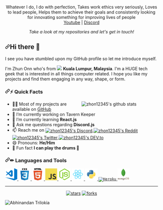 <p align="center">
Whatever I do, I do with perfection, Takes work ethics very seriously, Loves to lead people, Helps them to achieve their goals and consistently looking for innovating something for improving lives of people
 <br>
<a href="https://www.youtube.com/channel/UCj2IZE2_Hime__l5xfLEKAQ">Youtube</a>
| <a href="https://dsc.gg/aahir/">Discord</a>
<br>


<p align="center">
 <i>Take a look at my repositories and let's get in touch!</i>
<p  align="center">

</p>

</p>
<div>
    <article class="markdown-body entry-content container-lg f5" itemprop="text"><h2><a id="user-content-hi-there-" class="anchor" aria-hidden="true" href="#hi-there-"><svg class="octicon octicon-link" viewBox="0 0 16 16" version="1.1" width="16" height="16" aria-hidden="true"><path fill-rule="evenodd" d="M7.775 3.275a.75.75 0 001.06 1.06l1.25-1.25a2 2 0 112.83 2.83l-2.5 2.5a2 2 0 01-2.83 0 .75.75 0 00-1.06 1.06 3.5 3.5 0 004.95 0l2.5-2.5a3.5 3.5 0 00-4.95-4.95l-1.25 1.25zm-4.69 9.64a2 2 0 010-2.83l2.5-2.5a2 2 0 012.83 0 .75.75 0 001.06-1.06 3.5 3.5 0 00-4.95 0l-2.5 2.5a3.5 3.5 0 004.95 4.95l1.25-1.25a.75.75 0 00-1.06-1.06l-1.25 1.25a2 2 0 01-2.83 0z"></path></svg></a>Hi there <g-emoji class="g-emoji" alias="wave" fallback-src="https://github.githubassets.com/images/icons/emoji/unicode/1f44b.png">👋</g-emoji></h2>
<p>I see you have stumbled upon my GitHub profile so let me introduce myself.</p>
<p>I'm Zhun Onn who's from <a target="_blank" rel="noopener noreferrer" href="https://camo.githubusercontent.com/f2eeb90ec34c619006d0375b0706c562b7b4e0bd9147aa52b922863822d262ca/68747470733a2f2f696d6167652e666c617469636f6e2e636f6d2f69636f6e732f7376672f3139372f3139373538312e737667"><img src="https://camo.githubusercontent.com/f2eeb90ec34c619006d0375b0706c562b7b4e0bd9147aa52b922863822d262ca/68747470733a2f2f696d6167652e666c617469636f6e2e636f6d2f69636f6e732f7376672f3139372f3139373538312e737667" width="15" data-canonical-src="https://image.flaticon.com/icons/svg/197/197581.svg" style="max-width:100%;"></a> <strong>Kuala Lumpur, Malaysia</strong>. I'm a HUGE tech geek that is interested in all things computer related. I hope you like my projects and find them engaging in any way, shape, or form.</p>
<h3><a id="user-content--quick-facts" class="anchor" aria-hidden="true" href="#-quick-facts"><svg class="octicon octicon-link" viewBox="0 0 16 16" version="1.1" width="16" height="16" aria-hidden="true"><path fill-rule="evenodd" d="M7.775 3.275a.75.75 0 001.06 1.06l1.25-1.25a2 2 0 112.83 2.83l-2.5 2.5a2 2 0 01-2.83 0 .75.75 0 00-1.06 1.06 3.5 3.5 0 004.95 0l2.5-2.5a3.5 3.5 0 00-4.95-4.95l-1.25 1.25zm-4.69 9.64a2 2 0 010-2.83l2.5-2.5a2 2 0 012.83 0 .75.75 0 001.06-1.06 3.5 3.5 0 00-4.95 0l-2.5 2.5a3.5 3.5 0 004.95 4.95l1.25-1.25a.75.75 0 00-1.06-1.06l-1.25 1.25a2 2 0 01-2.83 0z"></path></svg></a><g-emoji class="g-emoji" alias="zap" fallback-src="https://github.githubassets.com/images/icons/emoji/unicode/26a1.png">⚡</g-emoji> Quick Facts</h3>
<p>
	<a target="_blank" rel="noopener noreferrer" href="https://camo.githubusercontent.com/126e3f9b328ecd7a14a0a7c3dc46a665c373f911b6ff16bb3c689d0144f59360/68747470733a2f2f6769746875622d726561646d652d73746174732e7a686f6e31323334352e76657263656c2e6170702f6170693f757365726e616d653d7a686f6e31323334352673686f775f69636f6e733d7472756526696e636c7564655f616c6c5f636f6d6d6974733d74727565267468656d653d7265616374"><img align="right" alt="zhon12345's github stats" width="50%" src="https://camo.githubusercontent.com/126e3f9b328ecd7a14a0a7c3dc46a665c373f911b6ff16bb3c689d0144f59360/68747470733a2f2f6769746875622d726561646d652d73746174732e7a686f6e31323334352e76657263656c2e6170702f6170693f757365726e616d653d7a686f6e31323334352673686f775f69636f6e733d7472756526696e636c7564655f616c6c5f636f6d6d6974733d74727565267468656d653d7265616374" data-canonical-src="https://github-readme-stats.zhon12345.vercel.app/api?username=zhon12345&amp;show_icons=true&amp;include_all_commits=true&amp;theme=react" style="max-width:100%;"></a>
</p>
<ul>
<li><g-emoji class="g-emoji" alias="man_technologist" fallback-src="https://github.githubassets.com/images/icons/emoji/unicode/1f468-1f4bb.png">👨&zwj;💻</g-emoji> Most of my projects are available on <a href="https://github.com/zhon12345">GitHub</a></li>
<li><g-emoji class="g-emoji" alias="telescope" fallback-src="https://github.githubassets.com/images/icons/emoji/unicode/1f52d.png">🔭</g-emoji> I’m currently working on Tavern Keeper</li>
<li><g-emoji class="g-emoji" alias="seedling" fallback-src="https://github.githubassets.com/images/icons/emoji/unicode/1f331.png">🌱</g-emoji> I’m currently learning <strong>React.js</strong></li>
<li><g-emoji class="g-emoji" alias="speech_balloon" fallback-src="https://github.githubassets.com/images/icons/emoji/unicode/1f4ac.png">💬</g-emoji> Ask me questions regarding <strong>Discord.js</strong></li>
<li><g-emoji class="g-emoji" alias="mailbox" fallback-src="https://github.githubassets.com/images/icons/emoji/unicode/1f4eb.png">📫</g-emoji> Reach me on
<a href="https://discord.gg/jMpw3jw" rel="nofollow">
<img align="center" alt="zhon12345's Discord" width="22px" src="https://camo.githubusercontent.com/c44f697c9058cc163b8d31de17cff70276b7b749d53be0ec0db3e631ef543650/68747470733a2f2f63646e2e6a7364656c6976722e6e65742f6e706d2f73696d706c652d69636f6e734076332f69636f6e732f646973636f72642e737667" data-canonical-src="https://cdn.jsdelivr.net/npm/simple-icons@v3/icons/discord.svg" style="max-width:100%;">
</a>
<a href="https://reddit.com/zhon12345" rel="nofollow">
<img align="center" alt="zhon12345's Reddit" width="22px" src="https://camo.githubusercontent.com/2162bc9dfcd9866b5e076ee667878afec0a51265597d12f238612607f6104a4a/68747470733a2f2f63646e2e6a7364656c6976722e6e65742f6e706d2f73696d706c652d69636f6e7340332e302e312f69636f6e732f7265646469742e737667" data-canonical-src="https://cdn.jsdelivr.net/npm/simple-icons@3.0.1/icons/reddit.svg" style="max-width:100%;">
</a>
<a href="https://twitter.com/zhon12345" rel="nofollow">
<img align="center" alt="zhon12345's Twitter" width="22px" src="https://camo.githubusercontent.com/395dda360ae28377b7c3247581a88b20573883519c2be833cb64fbb37dcbcc1a/68747470733a2f2f63646e2e6a7364656c6976722e6e65742f6e706d2f73696d706c652d69636f6e734076332f69636f6e732f747769747465722e737667" data-canonical-src="https://cdn.jsdelivr.net/npm/simple-icons@v3/icons/twitter.svg" style="max-width:100%;">
</a>
<a href="https://dev.to/zhon12345" rel="nofollow">
<img align="center" alt="zhon12345's DEV.to" width="22px" src="https://camo.githubusercontent.com/9b13cf00d4d07dcfee53663f62019ef576b7224822fe81dd4be7f94885db5496/68747470733a2f2f63646e2e6a7364656c6976722e6e65742f6e706d2f73696d706c652d69636f6e7340332e302e312f69636f6e732f6465762d646f742d746f2e737667" data-canonical-src="https://cdn.jsdelivr.net/npm/simple-icons@3.0.1/icons/dev-dot-to.svg" style="max-width:100%;">
</a></li>
<li><g-emoji class="g-emoji" alias="smile" fallback-src="https://github.githubassets.com/images/icons/emoji/unicode/1f604.png">😄</g-emoji> Pronouns: <strong>He/Him</strong></li>
<li><g-emoji class="g-emoji" alias="tada" fallback-src="https://github.githubassets.com/images/icons/emoji/unicode/1f389.png">🎉</g-emoji> Fun fact <strong>I can play the drums <g-emoji class="g-emoji" alias="drum" fallback-src="https://github.githubassets.com/images/icons/emoji/unicode/1f941.png">🥁</g-emoji></strong></li>
</ul>
<h3><a id="user-content--languages-and-tools" class="anchor" aria-hidden="true" href="#-languages-and-tools"><svg class="octicon octicon-link" viewBox="0 0 16 16" version="1.1" width="16" height="16" aria-hidden="true"><path fill-rule="evenodd" d="M7.775 3.275a.75.75 0 001.06 1.06l1.25-1.25a2 2 0 112.83 2.83l-2.5 2.5a2 2 0 01-2.83 0 .75.75 0 00-1.06 1.06 3.5 3.5 0 004.95 0l2.5-2.5a3.5 3.5 0 00-4.95-4.95l-1.25 1.25zm-4.69 9.64a2 2 0 010-2.83l2.5-2.5a2 2 0 012.83 0 .75.75 0 001.06-1.06 3.5 3.5 0 00-4.95 0l-2.5 2.5a3.5 3.5 0 004.95 4.95l1.25-1.25a.75.75 0 00-1.06-1.06l-1.25 1.25a2 2 0 01-2.83 0z"></path></svg></a><g-emoji class="g-emoji" alias="pencil2" fallback-src="https://github.githubassets.com/images/icons/emoji/unicode/270f.png">✏</g-emoji> Languages and Tools</h3>
<p>
	<a href="https://code.visualstudio.com/" rel="nofollow">
  		<code><img src="https://raw.githubusercontent.com/github/explore/80688e429a7d4ef2fca1e82350fe8e3517d3494d/topics/visual-studio-code/visual-studio-code.png" alt="Visual Studio Code" width="40" height="40" style="max-width:100%;"></code>
  	</a>
  	<a href="https://www.w3schools.com/css/" rel="nofollow"> 
    	<code><img src="https://raw.githubusercontent.com/github/explore/80688e429a7d4ef2fca1e82350fe8e3517d3494d/topics/css/css.png" alt="CSS3" width="40" height="40" style="max-width:100%;"></code>
	</a> 
	<a href="https://www.w3.org/html/" rel="nofollow"> 
  		<code><img src="https://raw.githubusercontent.com/github/explore/80688e429a7d4ef2fca1e82350fe8e3517d3494d/topics/html/html.png" alt="HTML5" width="40" height="40" style="max-width:100%;"></code>
	</a> 
	<a href="https://www.javascript.com/" rel="nofollow"> 
  		<code><img src="https://github.com/devicons/devicon/raw/master/icons/javascript/javascript-original.svg" alt="JavaScript" width="40" height="40" style="max-width:100%;"></code>
	</a> 
	<a href="https://nodejs.org" rel="nofollow"> 
  		<code><img src="https://github.com/devicons/devicon/raw/master/icons/nodejs/nodejs-original.svg" alt="Node.js" width="40" height="40" style="max-width:100%;"></code>
	</a> 
	<a href="https://reactjs.org/" rel="nofollow"> 
  		<code><img src="https://raw.githubusercontent.com/github/explore/80688e429a7d4ef2fca1e82350fe8e3517d3494d/topics/react/react.png" alt="React.js" width="40" height="40" style="max-width:100%;"></code>
	</a> 
	<a href="https://www.python.org" rel="nofollow"> 
  		<code><img src="https://raw.githubusercontent.com/github/explore/80688e429a7d4ef2fca1e82350fe8e3517d3494d/topics/python/python.png" alt="Python" width="40" height="40" style="max-width:100%;"></code>
	</a> 
	<a href="https://heroku.com" rel="nofollow"> 
  		<code><img src="https://camo.githubusercontent.com/df12cb598044a3f38efc1f45e3580558c324cf8789b79487125044eeebcc4dee/68747470733a2f2f7777772e766563746f726c6f676f2e7a6f6e652f6c6f676f732f6865726f6b752f6865726f6b752d69636f6e2e737667" alt="Heroku" width="40" height="40" data-canonical-src="https://www.vectorlogo.zone/logos/heroku/heroku-icon.svg" style="max-width:100%;"></code>
	</a>
	<a href="https://www.mongodb.com/" rel="nofollow">
		<code><img src="https://github.com/devicons/devicon/raw/master/icons/mongodb/mongodb-original-wordmark.svg" alt="MongoDB" width="40" height="40" style="max-width:100%;"></code>
	</a>
</p>
<hr>
<p align="center">
	<a target="_blank" rel="noopener noreferrer" href="https://camo.githubusercontent.com/ab0fc1f42b1870f0f98bdc40b9122681b5921491ba81a81075d5cabc316636c0/68747470733a2f2f696d672e736869656c64732e696f2f6769746875622f73746172732f7a686f6e31323334352f7a686f6e31323334353f7374796c653d666c6174"><img align="top" alt="stars" src="https://camo.githubusercontent.com/ab0fc1f42b1870f0f98bdc40b9122681b5921491ba81a81075d5cabc316636c0/68747470733a2f2f696d672e736869656c64732e696f2f6769746875622f73746172732f7a686f6e31323334352f7a686f6e31323334353f7374796c653d666c6174" data-canonical-src="https://img.shields.io/github/stars/zhon12345/zhon12345?style=flat" style="max-width:100%;"></a>
	<a target="_blank" rel="noopener noreferrer" href="https://camo.githubusercontent.com/0158e56bb2dd9f590364bb695b37998d7b50f49ac3447def53390f4c87fd4eb0/68747470733a2f2f696d672e736869656c64732e696f2f6769746875622f666f726b732f7a686f6e31323334352f7a686f6e31323334353f7374796c653d666c6174"><img align="top" alt="forks" src="https://camo.githubusercontent.com/0158e56bb2dd9f590364bb695b37998d7b50f49ac3447def53390f4c87fd4eb0/68747470733a2f2f696d672e736869656c64732e696f2f6769746875622f666f726b732f7a686f6e31323334352f7a686f6e31323334353f7374796c653d666c6174" data-canonical-src="https://img.shields.io/github/forks/zhon12345/zhon12345?style=flat" style="max-width:100%;"></a>
</p>
</article>
  </div>

![Abhinandan Trilokia](https://raw.githubusercontent.com/Trilokia/Trilokia/379277808c61ef204768a61bbc5d25bc7798ccf1/bottom_header.svg)
<br>
</p>
